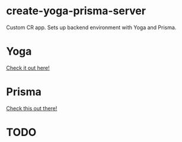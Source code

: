 # create-yoga-prisma-server
Custom CR app. Sets up backend environment with Yoga and Prisma.

# Yoga 
[Check it out here!](https://github.com/prisma/graphql-yoga "Yoga`s Github page")

# Prisma
[Check this out there!](https://github.com/prisma/prisma "Prisma`s Github page")

# TODO

